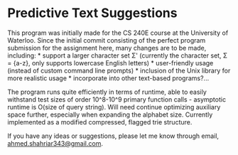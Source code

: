 # Predictive Text Suggestions #

This program was initially made for the CS 240E course at the University of Waterloo. Since the initial commit consisting of the perfect program submission for the assignment here, many changes are to be made, including:
	* support a larger character set Σ' (currently the character set, Σ = {a-z}, only supports lowercase English letters)
	* user-friendly usage (instead of custom command line prompts)
	* inclusion of the Unix library for more realistic usage
	* incorporate into other text-based programs?...

The program runs quite efficiently in terms of runtime, able to easily withstand test sizes of order 10^8-10^9 primary function calls - asymptotic runtime is O(size of query string). Will need continue optimizing auxiliary space further, especially when expanding the alphabet size. Currently implemented as a modified compressed, flagged trie structure.

If you have any ideas or suggestions, please let me know through email, <ahmed.shahriar343@gmail.com>.
